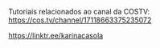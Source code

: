 Tutoriais relacionados ao canal da COSTV: https://cos.tv/channel/17118663375235072



https://linktr.ee/karinacasola
